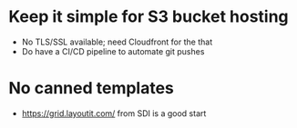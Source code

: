 # Keep it simple for S3 bucket hosting
- No TLS/SSL available; need Cloudfront for the that
- Do have a CI/CD pipeline to automate git pushes

# No canned templates
- https://grid.layoutit.com/  from SDI is a good start


